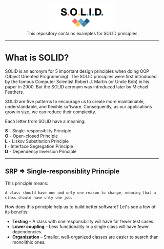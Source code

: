 <p align="center">
      <img height=85 src="images/solid_image.png">
    <br>This repository contains examples for SOLID principles
</p>

---
# What is SOLID?

SOLID is an acronym for 5 important design principles when doing OOP (Object Oriented Programming). The SOLID principles were first introduced by the famous Computer Scientist Robert J. Martin (or Uncle Bob) in his paper in 2000. But the SOLID acronym was introduced later by Michael Feathers.

SOLID are five patterns to encourage us to create more maintainable, understandable, and flexible software. Consequently, as our applications grow in size, we can reduce their complexity.

Each letter from SOLID have a meaning:

<strong>S</strong> - Single-responsiblity Principle </br>
<strong>O</strong> - Open-closed Principle </br>
<strong>L</strong> - Liskov Substitution Principle </br>
<strong>I</strong> - Interface Segregation Principle </br>
<strong>D</strong> - Dependency Inversion Principle </br>

---
## SRP => Single-responsiblity Principle

This principle means:
```
A class should have one and only one reason to change, meaning that a class should have only one job.
```

How does this principle help us to build better software? Let's see a few of its benefits:

* <strong>Testing</strong> – A class with one responsibility will have far fewer test cases.
* <strong>Lower coupling</strong> – Less functionality in a single class will have fewer dependencies.
* <strong>Organization</strong> – Smaller, well-organized classes are easier to search than monolithic ones.




